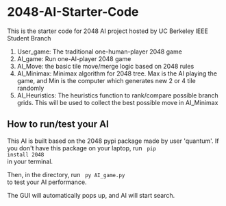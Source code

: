 # 2048-AI-Starter-Code

This is the starter code for 2048 AI project hosted by UC Berkeley IEEE Student Branch
1. User_game: The traditional one-human-player 2048 game
2. AI_game: Run one-AI-player 2048 game
3. AI_Move: the basic tile move/merge logic based on 2048 rules
4. AI_Minimax: Minimax algorithm for 2048 tree. Max is the AI playing the game, and Min is the computer which generates new 2 or 4 tile randomly
5. AI_Heuristics: The heuristics function to rank/compare possible branch grids. This will be used to collect the best possible move in AI_Minimax

## How to run/test your AI

This AI is built based on the 2048 pypi package made by user 'quantum'. If you don't have this package on your laptop, run
<code>
  pip install 2048
</code>  
in your terminal.

Then, in the directory, run
<code>
  py AI_game.py
</code>  
to test your AI performance.

The GUI will automatically pops up, and AI will start search.


